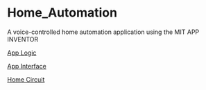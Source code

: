 # Home_Automation
A voice-controlled home automation application using the MIT APP INVENTOR


[App Logic](App%20Instructions.jpeg)

[App Interface](App.jpeg)

[Home Circuit](Working.jpeg)
